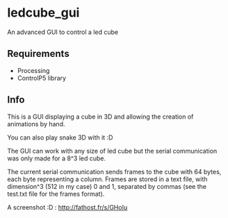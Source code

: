 # ledcube_gui

An advanced GUI to control a led cube

## Requirements

* Processing
* ControlP5 library

## Info

This is a GUI displaying a cube in 3D and allowing the creation of animations by hand.

You can also play snake 3D with it :D

The GUI can work with any size of led cube but the serial communication was only made for a 8^3 led cube.

The current serial communication sends frames to the cube with 64 bytes, each byte representing a column.
Frames are stored in a text file, with dimension^3 (512 in my case) 0 and 1, separated by commas (see the test.txt file for the frames format).

A screenshot :D : http://fathost.fr/s/GHoIu
